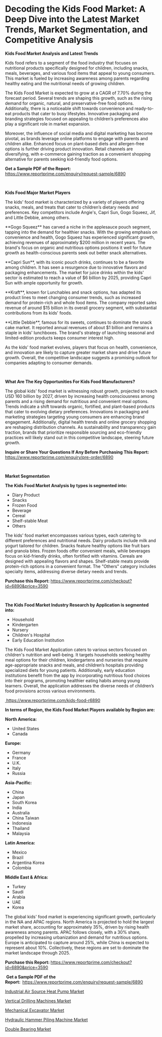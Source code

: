 <p><h1>Decoding the Kids Food Market: A Deep Dive into the Latest Market Trends, Market Segmentation, and Competitive Analysis</h1></p><p><strong>Kids Food Market Analysis and Latest Trends</strong></p>
<p><p>Kids food refers to a segment of the food industry that focuses on nutritional products specifically designed for children, including snacks, meals, beverages, and various food items that appeal to young consumers. This market is fueled by increasing awareness among parents regarding healthy eating and the nutritional needs of growing children. </p><p>The Kids Food Market is expected to grow at a CAGR of 7.70% during the forecast period. Several trends are shaping this growth, such as the rising demand for organic, natural, and preservative-free food options. Additionally, there is a noticeable shift towards convenience and ready-to-eat products that cater to busy lifestyles. Innovative packaging and branding strategies focused on appealing to children’s preferences also play a significant role in market expansion.</p><p>Moreover, the influence of social media and digital marketing has become pivotal, as brands leverage online platforms to engage with parents and children alike. Enhanced focus on plant-based diets and allergen-free options is further driving product innovation. Retail channels are diversifying, with e-commerce gaining traction as a convenient shopping alternative for parents seeking kid-friendly food options.</p></p>
<p><strong>Get a Sample PDF of the Report:&nbsp;</strong> <a href="https://www.reportprime.com/enquiry/request-sample/6890?utm_campaign=3521&utm_medium=2&utm_source=Github&utm_content=ia&utm_term=19032025&utm_id=kids-food">https://www.reportprime.com/enquiry/request-sample/6890</a></p>
<p>&nbsp;</p>
<p><strong>Kids Food Major Market Players</strong></p>
<p><p>The kids' food market is characterized by a variety of players offering snacks, meals, and treats that cater to children’s dietary needs and preferences. Key competitors include Angie's, Capri Sun, Gogo Squeez, Jif, and Little Debbie, among others.</p><p>**Gogo Squeez** has carved a niche in the applesauce pouch segment, tapping into the demand for healthier snacks. With the growing emphasis on convenience and health, Gogo Squeez has experienced significant growth, achieving revenues of approximately $200 million in recent years. The brand's focus on organic and nutritious options positions it well for future growth as health-conscious parents seek out better snack alternatives.</p><p>**Capri Sun**, with its iconic pouch drinks, continues to be a favorite among children. It has seen a resurgence due to innovative flavors and packaging enhancements. The market for juice drinks within the kids' sector is estimated to reach a value of $6 billion by 2025, providing Capri Sun with ample opportunity for growth.</p><p>**Kraft**, known for Lunchables and snack options, has adapted its product lines to meet changing consumer trends, such as increased demand for protein-rich and whole food items. The company reported sales revenue of around $15 billion in its overall grocery segment, with substantial contributions from its kids' foods.</p><p>**Little Debbie**, famous for its sweets, continues to dominate the snack cake market. It reported annual revenues of about $1 billion and remains a staple in kids' lunchboxes. The brand's strategy of launching seasonal and limited-edition products keeps consumer interest high.</p><p>As the kids' food market evolves, players that focus on health, convenience, and innovation are likely to capture greater market share and drive future growth. Overall, the competitive landscape suggests a promising outlook for companies adapting to consumer demands.</p></p>
<p>&nbsp;</p>
<p><strong>What Are The Key Opportunities For Kids Food Manufacturers?</strong></p>
<p><p>The global kids' food market is witnessing robust growth, projected to reach USD 160 billion by 2027, driven by increasing health consciousness among parents and a rising demand for nutritious and convenient meal options. Trends indicate a shift towards organic, fortified, and plant-based products that cater to evolving dietary preferences. Innovations in packaging and marketing strategies targeting young consumers are enhancing brand engagement. Additionally, digital health trends and online grocery shopping are reshaping distribution channels. As sustainability and transparency gain traction, brands that prioritize responsible sourcing and eco-friendly practices will likely stand out in this competitive landscape, steering future growth.</p></p>
<p><strong>Inquire or Share Your Questions If Any Before Purchasing This Report:</strong> <a href="https://www.reportprime.com/enquiry/pre-order/6890?utm_campaign=3521&utm_medium=2&utm_source=Github&utm_content=ia&utm_term=19032025&utm_id=kids-food">https://www.reportprime.com/enquiry/pre-order/6890</a></p>
<p>&nbsp;</p>
<p><strong>Market Segmentation</strong></p>
<p><strong>The Kids Food Market Analysis by types is segmented into:</strong></p>
<p><ul><li>Diary Product</li><li>Snacks</li><li>Frozen Food</li><li>Beverage</li><li>Cereal</li><li>Shelf-stable Meat</li><li>Others</li></ul></p>
<p><p>The kids' food market encompasses various types, each catering to different preferences and nutritional needs. Dairy products include milk and yogurt tailored for children. Snacks feature healthy options like fruit bars and granola bites. Frozen foods offer convenient meals, while beverages focus on kid-friendly drinks, often fortified with vitamins. Cereals are designed with appealing flavors and shapes. Shelf-stable meats provide protein-rich options in a convenient format. The "Others" category includes specialty items, addressing diverse dietary needs and trends.</p></p>
<p><strong>Purchase this Report:&nbsp;</strong><a href="https://www.reportprime.com/checkout?id=6890&price=3590&utm_campaign=3521&utm_medium=2&utm_source=Github&utm_content=ia&utm_term=19032025&utm_id=kids-food">https://www.reportprime.com/checkout?id=6890&price=3590</a></p>
<p>&nbsp;</p>
<p><strong>The Kids Food Market Industry Research by Application is segmented into:</strong></p>
<p><ul><li>Household</li><li>Kindergarten</li><li>Nursery</li><li>Children's Hospital</li><li>Early Education Institution</li></ul></p>
<p><p>The Kids Food Market Application caters to various sectors focused on children's nutrition and well-being. It targets households seeking healthy meal options for their children, kindergartens and nurseries that require age-appropriate snacks and meals, and children’s hospitals providing specialized diets for young patients. Additionally, early education institutions benefit from the app by incorporating nutritious food choices into their programs, promoting healthier eating habits among young learners. Overall, the application addresses the diverse needs of children’s food provisions across various environments.</p></p>
<p><a href="https://www.reportprime.com/kids-food-r6890?utm_campaign=3521&utm_medium=2&utm_source=Github&utm_content=ia&utm_term=19032025&utm_id=kids-food">&nbsp;https://www.reportprime.com/kids-food-r6890</a></p>
<p><strong>In terms of Region, the Kids Food Market Players available by Region are:</strong></p>
<p>
    <p> <strong> North America: </strong>
        <ul>
            <li>United States</li>
            <li>Canada</li>
        </ul>
        </p> 
    <p> <strong> Europe: </strong>
        <ul>
            <li>Germany</li>
            <li>France</li>
            <li>U.K.</li>
            <li>Italy</li>
            <li>Russia</li>
        </ul>
        </p> 
    <p> <strong> Asia-Pacific: </strong>
        <ul>
            <li>China</li>
            <li>Japan</li>
            <li>South Korea</li>
            <li>India</li>
            <li>Australia</li>
            <li>China Taiwan</li>
            <li>Indonesia</li>
            <li>Thailand</li>
            <li>Malaysia</li>
        </ul>
        </p> 
    <p> <strong> Latin America: </strong>
        <ul>
            <li>Mexico</li>
            <li>Brazil</li>
            <li>Argentina Korea</li>
            <li>Colombia</li>
        </ul>
        </p> 
    <p> <strong> Middle East & Africa: </strong>
        <ul>
            <li>Turkey</li>
            <li>Saudi</li>
            <li>Arabia</li>
            <li>UAE</li>
            <li>Korea</li>
        </ul>
    </p>
    </p>
<p><p>The global kids' food market is experiencing significant growth, particularly in the NA and APAC regions. North America is projected to hold the largest market share, accounting for approximately 35%, driven by rising health awareness among parents. APAC follows closely, with a 30% share, propelled by increasing urbanization and demand for nutritious options. Europe is anticipated to capture around 25%, while China is expected to represent about 10%. Collectively, these regions are set to dominate the market landscape through 2025.</p></p>
<p><strong>Purchase this Report: </strong><a href="https://www.reportprime.com/checkout?id=6890&price=3590&utm_campaign=3521&utm_medium=2&utm_source=Github&utm_content=ia&utm_term=19032025&utm_id=kids-food">https://www.reportprime.com/checkout?id=6890&price=3590</a></p>
<p>&nbsp;<strong>Get a Sample PDF of the Report:&nbsp;&nbsp;</strong><a href="https://www.reportprime.com/enquiry/request-sample/6890?utm_campaign=3521&utm_medium=2&utm_source=Github&utm_content=ia&utm_term=19032025&utm_id=kids-food">https://www.reportprime.com/enquiry/request-sample/6890</a></p>
<p><strong></strong></p>
<p><p><a href="https://www.linkedin.com/pulse/forecast-of86-cagr-study-industrial-air-source-heat-pump-uujsc?utm_campaign=3521&utm_medium=2&utm_source=Github&utm_content=ia&utm_term=19032025&utm_id=kids-food">Industrial Air Source Heat Pump Market</a></p><p><a href="https://www.linkedin.com/pulse/global-vertical-drilling-machines-market-outlook-growth-trends-w7rsf?utm_campaign=3521&utm_medium=2&utm_source=Github&utm_content=ia&utm_term=19032025&utm_id=kids-food">Vertical Drilling Machines Market</a></p><p><a href="https://www.linkedin.com/pulse/mechanical-excavator-market-expansion-industry-dynamics-fasnf?utm_campaign=3521&utm_medium=2&utm_source=Github&utm_content=ia&utm_term=19032025&utm_id=kids-food">Mechanical Excavator Market</a></p><p><a href="https://www.linkedin.com/pulse/comprehensive-hydraulic-hammer-piling-machine-market-faxhf?utm_campaign=3521&utm_medium=2&utm_source=Github&utm_content=ia&utm_term=19032025&utm_id=kids-food">Hydraulic Hammer Piling Machine Market</a></p><p><a href="https://www.linkedin.com/pulse/growth-potential-market-share-analysis-double-bearing-size-forecast-wnnmf?utm_campaign=3521&utm_medium=2&utm_source=Github&utm_content=ia&utm_term=19032025&utm_id=kids-food">Double Bearing Market</a></p></p>